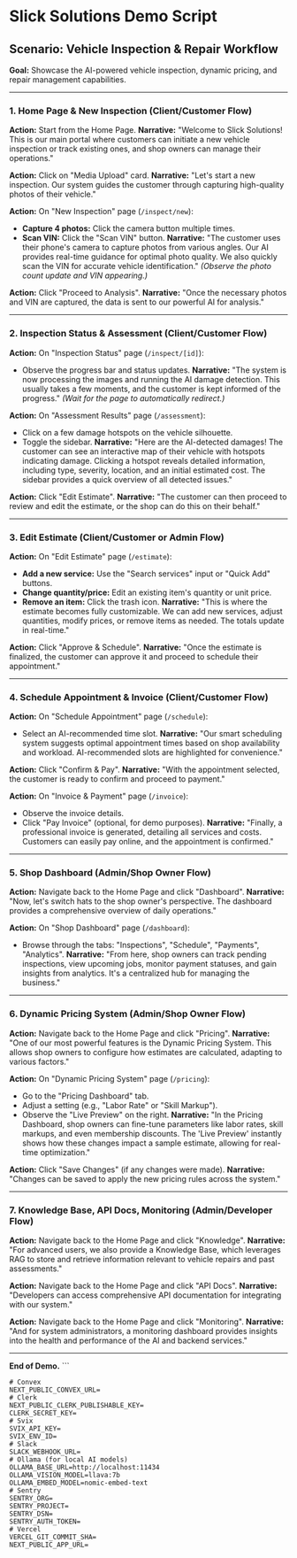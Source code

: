 # Slick Solutions Demo Script

## Scenario: Vehicle Inspection & Repair Workflow

**Goal:** Showcase the AI-powered vehicle inspection, dynamic pricing, and repair management capabilities.

---

### 1. Home Page & New Inspection (Client/Customer Flow)

**Action:** Start from the Home Page.
**Narrative:** "Welcome to Slick Solutions! This is our main portal where customers can initiate a new vehicle inspection or track existing ones, and shop owners can manage their operations."

**Action:** Click on "Media Upload" card.
**Narrative:** "Let's start a new inspection. Our system guides the customer through capturing high-quality photos of their vehicle."

**Action:** On "New Inspection" page (`/inspect/new`):
*   **Capture 4 photos:** Click the camera button multiple times.
*   **Scan VIN:** Click the "Scan VIN" button.
**Narrative:** "The customer uses their phone's camera to capture photos from various angles. Our AI provides real-time guidance for optimal photo quality. We also quickly scan the VIN for accurate vehicle identification."
*(Observe the photo count update and VIN appearing.)*

**Action:** Click "Proceed to Analysis".
**Narrative:** "Once the necessary photos and VIN are captured, the data is sent to our powerful AI for analysis."

---

### 2. Inspection Status & Assessment (Client/Customer Flow)

**Action:** On "Inspection Status" page (`/inspect/[id]`):
*   Observe the progress bar and status updates.
**Narrative:** "The system is now processing the images and running the AI damage detection. This usually takes a few moments, and the customer is kept informed of the progress."
*(Wait for the page to automatically redirect.)*

**Action:** On "Assessment Results" page (`/assessment`):
*   Click on a few damage hotspots on the vehicle silhouette.
*   Toggle the sidebar.
**Narrative:** "Here are the AI-detected damages! The customer can see an interactive map of their vehicle with hotspots indicating damage. Clicking a hotspot reveals detailed information, including type, severity, location, and an initial estimated cost. The sidebar provides a quick overview of all detected issues."

**Action:** Click "Edit Estimate".
**Narrative:** "The customer can then proceed to review and edit the estimate, or the shop can do this on their behalf."

---

### 3. Edit Estimate (Client/Customer or Admin Flow)

**Action:** On "Edit Estimate" page (`/estimate`):
*   **Add a new service:** Use the "Search services" input or "Quick Add" buttons.
*   **Change quantity/price:** Edit an existing item's quantity or unit price.
*   **Remove an item:** Click the trash icon.
**Narrative:** "This is where the estimate becomes fully customizable. We can add new services, adjust quantities, modify prices, or remove items as needed. The totals update in real-time."

**Action:** Click "Approve & Schedule".
**Narrative:** "Once the estimate is finalized, the customer can approve it and proceed to schedule their appointment."

---

### 4. Schedule Appointment & Invoice (Client/Customer Flow)

**Action:** On "Schedule Appointment" page (`/schedule`):
*   Select an AI-recommended time slot.
**Narrative:** "Our smart scheduling system suggests optimal appointment times based on shop availability and workload. AI-recommended slots are highlighted for convenience."

**Action:** Click "Confirm & Pay".
**Narrative:** "With the appointment selected, the customer is ready to confirm and proceed to payment."

**Action:** On "Invoice & Payment" page (`/invoice`):
*   Observe the invoice details.
*   Click "Pay Invoice" (optional, for demo purposes).
**Narrative:** "Finally, a professional invoice is generated, detailing all services and costs. Customers can easily pay online, and the appointment is confirmed."

---

### 5. Shop Dashboard (Admin/Shop Owner Flow)

**Action:** Navigate back to the Home Page and click "Dashboard".
**Narrative:** "Now, let's switch hats to the shop owner's perspective. The dashboard provides a comprehensive overview of daily operations."

**Action:** On "Shop Dashboard" page (`/dashboard`):
*   Browse through the tabs: "Inspections", "Schedule", "Payments", "Analytics".
**Narrative:** "From here, shop owners can track pending inspections, view upcoming jobs, monitor payment statuses, and gain insights from analytics. It's a centralized hub for managing the business."

---

### 6. Dynamic Pricing System (Admin/Shop Owner Flow)

**Action:** Navigate back to the Home Page and click "Pricing".
**Narrative:** "One of our most powerful features is the Dynamic Pricing System. This allows shop owners to configure how estimates are calculated, adapting to various factors."

**Action:** On "Dynamic Pricing System" page (`/pricing`):
*   Go to the "Pricing Dashboard" tab.
*   Adjust a setting (e.g., "Labor Rate" or "Skill Markup").
*   Observe the "Live Preview" on the right.
**Narrative:** "In the Pricing Dashboard, shop owners can fine-tune parameters like labor rates, skill markups, and even membership discounts. The 'Live Preview' instantly shows how these changes impact a sample estimate, allowing for real-time optimization."

**Action:** Click "Save Changes" (if any changes were made).
**Narrative:** "Changes can be saved to apply the new pricing rules across the system."

---

### 7. Knowledge Base, API Docs, Monitoring (Admin/Developer Flow)

**Action:** Navigate back to the Home Page and click "Knowledge".
**Narrative:** "For advanced users, we also provide a Knowledge Base, which leverages RAG to store and retrieve information relevant to vehicle repairs and past assessments."

**Action:** Navigate back to the Home Page and click "API Docs".
**Narrative:** "Developers can access comprehensive API documentation for integrating with our system."

**Action:** Navigate back to the Home Page and click "Monitoring".
**Narrative:** "And for system administrators, a monitoring dashboard provides insights into the health and performance of the AI and backend services."

---

**End of Demo.**
\`\`\`

```plaintext file=".env.example"
# Convex
NEXT_PUBLIC_CONVEX_URL=
# Clerk
NEXT_PUBLIC_CLERK_PUBLISHABLE_KEY=
CLERK_SECRET_KEY=
# Svix
SVIX_API_KEY=
SVIX_ENV_ID=
# Slack
SLACK_WEBHOOK_URL=
# Ollama (for local AI models)
OLLAMA_BASE_URL=http://localhost:11434
OLLAMA_VISION_MODEL=llava:7b
OLLAMA_EMBED_MODEL=nomic-embed-text
# Sentry
SENTRY_ORG=
SENTRY_PROJECT=
SENTRY_DSN=
SENTRY_AUTH_TOKEN=
# Vercel
VERCEL_GIT_COMMIT_SHA=
NEXT_PUBLIC_APP_URL=
